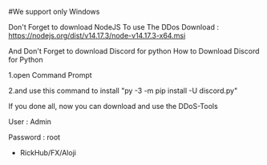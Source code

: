 #We support only Windows

Don't Forget to download NodeJS To use The DDos
Download : https://nodejs.org/dist/v14.17.3/node-v14.17.3-x64.msi

And Don't Forget to download Discord for python
How to Download Discord for Python

1.open Command Prompt

2.and use this command to install "py -3 -m pip install -U discord.py"

If you done all, now you can download and use the DDoS-Tools


User : Admin

Password : root


- RickHub/FX/Aloji
